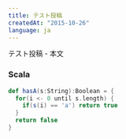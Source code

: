 ```yaml
---
title: テスト投稿
createdAt: "2015-10-26"
language: ja
---
```


テスト投稿 - 本文

### Scala

```scala
def hasA(s:String):Boolean = {
  for(i <- 0 until s.length) {
    if(s(i) == 'a') return true
  }
  return false
}
```

